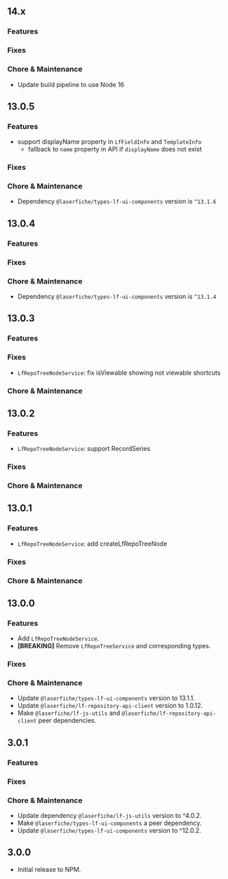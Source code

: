 ## 14.x

### Features

### Fixes

### Chore & Maintenance
- Update build pipeline to use Node 16

## 13.0.5

### Features
- support displayName property in `LfFieldInfo` and `TemplateInfo`
    - fallback to `name` property in API if `displayName` does not exist

### Fixes

### Chore & Maintenance
- Dependency `@laserfiche/types-lf-ui-components` version is `^13.1.6`

## 13.0.4

### Features
### Fixes

### Chore & Maintenance
- Dependency `@laserfiche/types-lf-ui-components` version is `^13.1.4`

## 13.0.3

### Features
### Fixes
- `LfRepoTreeNodeService`: fix isViewable showing not viewable shortcuts
### Chore & Maintenance

## 13.0.2

### Features
- `LfRepoTreeNodeService`: support RecordSeries
### Fixes

### Chore & Maintenance

## 13.0.1

### Features
- `LfRepoTreeNodeService`: add createLfRepoTreeNode

### Fixes

### Chore & Maintenance

## 13.0.0

### Features
- Add `LfRepoTreeNodeService`.
- **[BREAKING]** Remove `LfRepoTreeService` and corresponding types.

### Fixes

### Chore & Maintenance
- Update `@laserfiche/types-lf-ui-components` version to 13.1.1.
- Update `@laserfiche/lf-repository-api-client` version to 1.0.12.
- Make `@laserfiche/lf-js-utils` and `@laserfiche/lf-repository-api-client` peer dependencies.

## 3.0.1

### Features

### Fixes

### Chore & Maintenance

- Update dependency `@laserfiche/lf-js-utils` version to ^4.0.2.
- Make `@laserfiche/types-lf-ui-components` a peer dependency.
- Update `@laserfiche/types-lf-ui-components` version to ^12.0.2.

## 3.0.0

- Initial release to NPM. 

